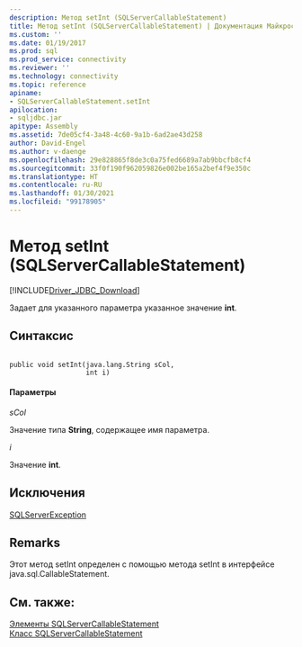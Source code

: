 ```yaml
---
description: Метод setInt (SQLServerCallableStatement)
title: Метод setInt (SQLServerCallableStatement) | Документация Майкрософт
ms.custom: ''
ms.date: 01/19/2017
ms.prod: sql
ms.prod_service: connectivity
ms.reviewer: ''
ms.technology: connectivity
ms.topic: reference
apiname:
- SQLServerCallableStatement.setInt
apilocation:
- sqljdbc.jar
apitype: Assembly
ms.assetid: 7de05cf4-3a48-4c60-9a1b-6ad2ae43d258
author: David-Engel
ms.author: v-daenge
ms.openlocfilehash: 29e828865f8de3c0a75fed6689a7ab9bbcfb8cf4
ms.sourcegitcommit: 33f0f190f962059826e002be165a2bef4f9e350c
ms.translationtype: HT
ms.contentlocale: ru-RU
ms.lasthandoff: 01/30/2021
ms.locfileid: "99178905"
---
```

# <a name="setint-method-sqlservercallablestatement"></a>Метод setInt (SQLServerCallableStatement)
[!INCLUDE[Driver_JDBC_Download](../../../includes/driver_jdbc_download.md)]

  Задает для указанного параметра указанное значение **int**.  
  
## <a name="syntax"></a>Синтаксис  
  
```  
  
public void setInt(java.lang.String sCol,  
                   int i)  
```  
  
#### <a name="parameters"></a>Параметры  
 *sCol*  
  
 Значение типа **String**, содержащее имя параметра.  
  
 *i*  
  
 Значение **int**.  
  
## <a name="exceptions"></a>Исключения  
 [SQLServerException](../../../connect/jdbc/reference/sqlserverexception-class.md)  
  
## <a name="remarks"></a>Remarks  
 Этот метод setInt определен с помощью метода setInt в интерфейсе java.sql.CallableStatement.  
  
## <a name="see-also"></a>См. также:  
 [Элементы SQLServerCallableStatement](../../../connect/jdbc/reference/sqlservercallablestatement-members.md)   
 [Класс SQLServerCallableStatement](../../../connect/jdbc/reference/sqlservercallablestatement-class.md)  
  
  
